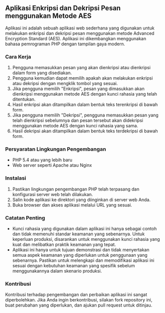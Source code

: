## Aplikasi Enkripsi dan Dekripsi Pesan menggunakan Metode AES

Aplikasi ini adalah sebuah aplikasi web sederhana yang digunakan untuk melakukan enkripsi dan dekripsi pesan menggunakan metode Advanced Encryption Standard (AES). Aplikasi ini dikembangkan menggunakan bahasa pemrograman PHP dengan tampilan gaya modern.

### Cara Kerja
1. Pengguna memasukkan pesan yang akan dienkripsi atau dienkripsi dalam form yang disediakan.
2. Pengguna kemudian dapat memilih apakah akan melakukan enkripsi atau dekripsi dengan mengklik tombol yang sesuai.
3. Jika pengguna memilih "Enkripsi", pesan yang dimasukkan akan dienkripsi menggunakan metode AES dengan kunci rahasia yang telah ditentukan.
4. Hasil enkripsi akan ditampilkan dalam bentuk teks terenkripsi di bawah form.
5. Jika pengguna memilih "Dekripsi", pengguna memasukkan pesan yang telah dienkripsi sebelumnya dan pesan tersebut akan didekripsi menggunakan metode AES dengan kunci rahasia yang sama.
6. Hasil dekripsi akan ditampilkan dalam bentuk teks terdekripsi di bawah form.

### Persyaratan Lingkungan Pengembangan
- PHP 5.4 atau yang lebih baru
- Web server seperti Apache atau Nginx

### Instalasi
1. Pastikan lingkungan pengembangan PHP telah terpasang dan konfigurasi server web telah dilakukan.
2. Salin kode aplikasi ke direktori yang diinginkan di server web Anda.
3. Buka browser dan akses aplikasi melalui URL yang sesuai.

### Catatan Penting
- Kunci rahasia yang digunakan dalam aplikasi ini hanya sebagai contoh dan tidak memenuhi standar keamanan yang sebenarnya. Untuk keperluan produksi, disarankan untuk menggunakan kunci rahasia yang kuat dan melibatkan praktik keamanan yang tepat.
- Aplikasi ini hanya untuk tujuan demonstrasi dan tidak menyertakan semua aspek keamanan yang diperlukan untuk penggunaan yang sebenarnya. Pastikan untuk melengkapi dan memodifikasi aplikasi ini sesuai dengan kebutuhan keamanan yang spesifik sebelum menggunakannya dalam skenario produksi.

### Kontribusi
Kontribusi terhadap pengembangan dan perbaikan aplikasi ini sangat diperbolehkan. Jika Anda ingin berkontribusi, silakan fork repository ini, buat perubahan yang diperlukan, dan ajukan pull request untuk ditinjau.
